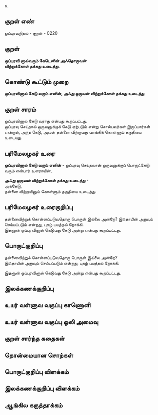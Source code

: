 உ

## குறள் எண் 

ஒப்புரவறிதல் - குறள் - 0220  

## குறள் 

**ஒப்புரவி னால்வரும் கேடெனின் அஃதொருவன்  
விற்றுக்கோள் தக்கது உடைத்து.** 

## கொண்டு கூட்டும் முறை

**ஒப்புரவினால் கேடு வரும் எனின், அஃது ஒருவன் விற்றுக்கோள் தக்கது உடைத்து**  

## குறள் சாரம் 

ஒப்புரவினால் கேடு வராது என்பது கூறப்பட்டது.  
ஒப்புரவு செய்தால் ஒருவனுக்குக் கேடு ஏற்படும் என்று சொல்பவர்கள் இருப்பார்கள் என்றால், அந்த கேடு, அவன் தன்னை விற்றாவது வாங்கிக் கொள்ளும் தகுதியை உடையது. 

## பரிமேலழகர் உரை

**ஒப்புரவினால் கேடு வரும் எனின்** - ஒப்புரவு செய்தலான் ஒருவனுக்குப் பொருட்கேடு வரும் என்பார் உளராயின்,  

**அஃது ஒருவன் விற்றுக்கோள் தக்கது உடைத்து** -  
அக்கேடு,  
தன்னை விற்றாயினும் கொள்ளும் தகுதியை உடைத்து.   

## பரிமேலழகர் உரைகுறிப்பு   

தன்னைவிற்றுக் கொள்ளப்படுவதொரு பொருள் இல்லை அன்றே? இஃதாயின் அதுவும் செய்யப்படும் என்றது, புகழ் பயத்தல் நோக்கி.  
இதனான் ஒப்புரவினால் கெடுவது கேடு அன்று என்பது கூறப்பட்டது.  

## பொருட்குறிப்பு 


தன்னைவிற்றுக் கொள்ளப்படுவதொரு பொருள் இல்லை அன்றே?  
இஃதாயின் அதுவும் செய்யப்படும் என்றது, புகழ் பயத்தல் நோக்கி.  

இதனான் ஒப்புரவினால் கெடுவது கேடு அன்று என்பது கூறப்பட்டது.  

## இலக்கணக்குறிப்பு  


## உயர் வள்ளுவ வகுப்பு காணொளி


## உயர் வள்ளுவ வகுப்பு ஒலி அமைவு 

 
## குறள் சார்ந்த கதைகள் 


## தொன்மையான சொற்கள்


## பொருட்குறிப்பு விளக்கம்


## இலக்கணக்குறிப்பு விளக்கம்


## ஆங்கில கருத்தாக்கம் 


